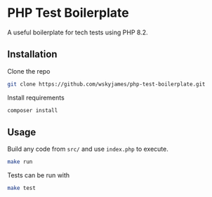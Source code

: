 # PHP Test Boilerplate

A useful boilerplate for tech tests using PHP 8.2.

## Installation

Clone the repo

```bash
git clone https://github.com/wskyjames/php-test-boilerplate.git
```

Install requirements

```bash
composer install
```

## Usage

Build any code from `src/` and use `index.php` to execute. 

```bash
make run
```

Tests can be run with

```bash
make test
```